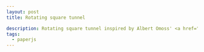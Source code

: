 ```yaml
---
layout: post
title: Rotating square tunnel

description: Rotating square tunnel inspired by Albert Omoss' <a href="http://albertomoss.com/work/pivot">Pivot</a> project.
tags:
  - paperjs
---
```


<script type="text/paperscript" canvas="canvas-0010">
  var i = 1;
  var color = 'dark';
  while (i < view.size.width / 2) {
    var rect = new Rectangle({
                  center: view.center,
                  size: i * 1.5
                });
    var path = new Path.Rectangle(rect);
    path.strokeWidth = 0.2 * i;

    // I tried to rotate the furthest away and nearest squares for a
    // a nice twisting effect, but the furthest away squares are so
    // small that they aren't even visible.
    path.rotate(Math.pow(Math.abs(i - view.size.width/2), 2) * 0.0008);

    if (color == 'dark') {
      path.strokeColor = '#111111';
      color = 'light';
    }
    else {
      path.strokeColor = '#ffffff';
      color = 'dark';
    }
    // Simulate perspective with top squares appearing closer
    i *= 1.1;
  }
</script>

<canvas id="canvas-0010" height="250"></canvas>

